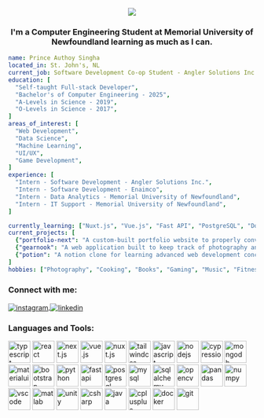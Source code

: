 <p align="center">
  <img src="https://capsule-render.vercel.app/api?text=Hello%20World!%20%F0%9F%93%B8%EF%B8%8F&animation=twinkling&type=waving&color=timeGradient&height=300&desc=I%20am%20Prince%20Authoy%20Singha.&descSize=30&descAlignY=65&descAlign=42"/>
</p>
<h3 align="center">I'm a Computer Engineering Student at Memorial University of Newfoundland learning as much as I can.</h3>

```yaml
name: Prince Authoy Singha
located_in: St. John's, NL
current_job: Software Development Co-op Student - Angler Solutions Inc.
education: [
  "Self-taught Full-stack Developer",
  "Bachelor's of Computer Engineering - 2025",
  "A-Levels in Science - 2019",
  "O-Levels in Science - 2017",
]
areas_of_interest: [
  "Web Development",
  "Data Science",
  "Machine Learning",
  "UI/UX",
  "Game Development",
]
experience: [
  "Intern - Software Development - Angler Solutions Inc.",
  "Intern - Software Development - Enaimco",
  "Intern - Data Analytics - Memorial University of Newfoundland",
  "Intern - IT Support - Memorial University of Newfoundland",
]

currently_learning: ["Nuxt.js", "Vue.js", "Fast API", "PostgreSQL", "Docker"]
current_projects: [
  {"portfolio-next": "A custom-built portfolio website to properly convey both Photography and Programming."},
  {"gearnook": "A web application built to keep track of photography and film-making gear."},
  {"potion": "A notion clone for learning advanced web development concepts while being my journal."},
]
hobbies: ["Photography", "Cooking", "Books", "Gaming", "Music", "Fitness", "Tech"]
```

<h3 align="left">Connect with me:</h3>

<p align="left">
  <a href="https://instagram.com/princey6sams" target="blank"><img align="center" src="https://img.shields.io/badge/Instagram-E4405F?style=for-the-badge&logo=instagram&logoColor=white" alt="instagram"/>
  <a href="https://www.linkedin.com/in/princeasingha/" target="blank"><img align="center" src="https://img.shields.io/badge/LinkedIn-0077B5?style=for-the-badge&logo=linkedin&logoColor=white" alt="linkedin"/></a>
</p>

<h3 align="left">Languages and Tools:</h3>
<p align="left"> 
  <img src="https://cdn.jsdelivr.net/gh/devicons/devicon/icons/typescript/typescript-original.svg" alt="typescript" width="45" height="45"/>
  <img src="https://cdn.jsdelivr.net/gh/devicons/devicon/icons/react/react-original-wordmark.svg" alt="react" width="45" height="45"/>
  <img src="https://cdn.jsdelivr.net/gh/devicons/devicon/icons/nextjs/nextjs-original.svg" alt="next.js" width="45" height="45"/>
  <img src="https://cdn.jsdelivr.net/gh/devicons/devicon/icons/vuejs/vuejs-original.svg" alt="vue.js" width="45" height="45"/>
  <img src="https://cdn.jsdelivr.net/gh/devicons/devicon/icons/nuxtjs/nuxtjs-original.svg" alt="nuxt.js" width="45" height="45"/>
  <img src="https://cdn.jsdelivr.net/gh/devicons/devicon/icons/tailwindcss/tailwindcss-original.svg" alt="tailwindcss" width="45" height="45"/>
  <img src="https://cdn.jsdelivr.net/gh/devicons/devicon/icons/javascript/javascript-original.svg" alt="javascript" width="45" height="45"/>
  <img src="https://cdn.jsdelivr.net/gh/devicons/devicon/icons/nodejs/nodejs-original-wordmark.svg" alt="nodejs" width="45" height="45"/>
  <img src="https://cdn.jsdelivr.net/gh/devicons/devicon/icons/cypressio/cypressio-original.svg" alt="cypressio"cypressio45" height="45"/>
  <img src="https://cdn.jsdelivr.net/gh/devicons/devicon/icons/mongodb/mongodb-original.svg" alt="mongodb" width="45" height="45"/>
  <img src="https://cdn.jsdelivr.net/gh/devicons/devicon/icons/materialui/materialui-original.svg" alt="materialui" width="45" height="45"/>
  <img src="https://cdn.jsdelivr.net/gh/devicons/devicon/icons/bootstrap/bootstrap-original.svg" alt="bootstrap" width="45" height="45"/>
  <img src="https://cdn.jsdelivr.net/gh/devicons/devicon/icons/python/python-original.svg" alt="python" width="45" height="45"/>
  <img src="https://cdn.jsdelivr.net/gh/devicons/devicon/icons/fastapi/fastapi-original.svg" alt="fastapi" width="45" height="45"/>
  <img src="https://cdn.jsdelivr.net/gh/devicons/devicon/icons/postgresql/postgresql-original.svg" alt="postgresql" width="45" height="45"/>
  <img src="https://cdn.jsdelivr.net/gh/devicons/devicon/icons/mysql/mysql-original.svg" alt="mysql" width="45" height="45"/>
  <img src="https://cdn.jsdelivr.net/gh/devicons/devicon/icons/sqlalchemy/sqlalchemy-original.svg" alt="sqlalchemy"sqlalchemy" height="45"/>
  <img src="https://cdn.jsdelivr.net/gh/devicons/devicon/icons/opencv/opencv-original.svg" alt="opencv" width="45" height="45"/>
  <img src="https://cdn.jsdelivr.net/gh/devicons/devicon/icons/pandas/pandas-original-wordmark.svg" alt="pandas" width="45" height="45"/>
  <img src="https://cdn.jsdelivr.net/gh/devicons/devicon/icons/numpy/numpy-original.svg" alt="numpy" width="45" height="45"/>
  <img src="https://cdn.jsdelivr.net/gh/devicons/devicon/icons/vscode/vscode-original.svg" alt="vscode" width="45" height="45"/>
  <img src="https://cdn.jsdelivr.net/gh/devicons/devicon/icons/matlab/matlab-original.svg" alt="matlab" width="45" height="45"/>
  <img src="https://cdn.jsdelivr.net/gh/devicons/devicon/icons/unity/unity-original.svg" alt="unity" width="45" height="45"/>
  <img src="https://cdn.jsdelivr.net/gh/devicons/devicon/icons/csharp/csharp-original.svg" alt="csharp" width="45" height="45"/>
  <img src="https://cdn.jsdelivr.net/gh/devicons/devicon/icons/java/java-original.svg" alt="java" width="45" height="45"/>
  <img src="https://cdn.jsdelivr.net/gh/devicons/devicon/icons/cplusplus/cplusplus-original.svg" alt="cplusplus" width="45" height="45"/>
  <img src="https://cdn.jsdelivr.net/gh/devicons/devicon/icons/docker/docker-original.svg" alt="docker" width="45" height="45"/>
  <img src="https://cdn.jsdelivr.net/gh/devicons/devicon/icons/git/git-original.svg" alt="git" width="45" height="45"/>
</p>
